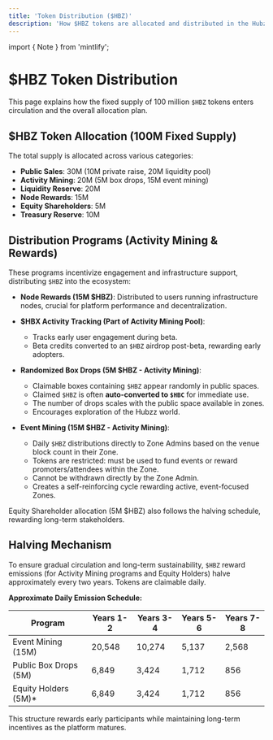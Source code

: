 ```yaml
---
title: 'Token Distribution ($HBZ)'
description: 'How $HBZ tokens are allocated and distributed in the Hubzz ecosystem'
---
```


import { Note } from 'mintlify';

# $HBZ Token Distribution

This page explains how the fixed supply of 100 million `$HBZ` tokens enters circulation and the overall allocation plan.

## $HBZ Token Allocation (100M Fixed Supply)

The total supply is allocated across various categories:

*   **Public Sales**: 30M (10M private raise, 20M liquidity pool)
*   **Activity Mining**: 20M (5M box drops, 15M event mining)
*   **Liquidity Reserve**: 20M
*   **Node Rewards**: 15M
*   **Equity Shareholders**: 5M
*   **Treasury Reserve**: 10M

## Distribution Programs (Activity Mining & Rewards)

These programs incentivize engagement and infrastructure support, distributing `$HBZ` into the ecosystem:

*   **Node Rewards (15M $HBZ)**: Distributed to users running infrastructure nodes, crucial for platform performance and decentralization.

*   **$HBX Activity Tracking (Part of Activity Mining Pool)**:
    *   Tracks early user engagement during beta.
    *   Beta credits converted to an `$HBZ` airdrop post-beta, rewarding early adopters.

*   **Randomized Box Drops (5M $HBZ - Activity Mining)**:
    *   Claimable boxes containing `$HBZ` appear randomly in public spaces.
    *   Claimed `$HBZ` is often **auto-converted to `$HBC`** for immediate use.
    *   The number of drops scales with the public space available in zones.
    *   Encourages exploration of the Hubzz world.

*   **Event Mining (15M $HBZ - Activity Mining)**:
    *   Daily `$HBZ` distributions directly to Zone Admins based on the venue block count in their Zone.
    *   Tokens are restricted: must be used to fund events or reward promoters/attendees within the Zone.
    *   Cannot be withdrawn directly by the Zone Admin.
    *   Creates a self-reinforcing cycle rewarding active, event-focused Zones.

<Note>
Equity Shareholder allocation (5M $HBZ) also follows the halving schedule, rewarding long-term stakeholders.
</Note>

## Halving Mechanism

To ensure gradual circulation and long-term sustainability, `$HBZ` reward emissions (for Activity Mining programs and Equity Holders) halve approximately every two years. Tokens are claimable daily.

**Approximate Daily Emission Schedule:**

| Program              | Years 1-2 | Years 3-4 | Years 5-6 | Years 7-8 |
| -------------------- | --------- | --------- | --------- | --------- |
| Event Mining (15M)   | 20,548    | 10,274    | 5,137     | 2,568     |
| Public Box Drops (5M)| 6,849     | 3,424     | 1,712     | 856       |
| Equity Holders (5M)* | 6,849     | 3,424     | 1,712     | 856       |

This structure rewards early participants while maintaining long-term incentives as the platform matures. 